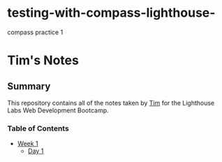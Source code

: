 # testing-with-compass-lighthouse-
compass practice 1
# Tim's Notes
## Summary

This repository contains all of the notes taken by [Tim](https://github.com/Tkopp73) for the Lighthouse Labs Web Development Bootcamp.

### Table of Contents
* [Week 1](/Week_1)
  * [Day 1](/Week_1/Day_1)



  